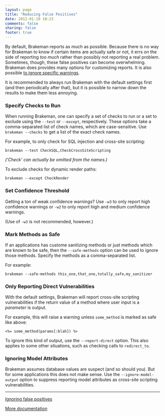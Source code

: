 ```yaml
---
layout: page
title: "Reducing False Positives"
date: 2012-01-10 10:23
comments: false
sharing: false
footer: true
---
```


By default, Brakeman reports as much as possible. Because there is no way for Brakeman to know if certain items are actually safe or not, it errs on the side of reporting _too much_ rather than possibly not reporting a real problem. Sometimes, though, these false positives can become overwhelming. Brakeman does provides many options for customizing reports. It is also possible [to ignore specific warnings](/docs/ignoring_false_positives).

It is recommended to always run Brakeman with the default settings first (and then periodically after that), but it is possible to narrow down the results to make them less annoying.

### Specify Checks to Run

When running Brakeman, one can specify a set of checks to run or a set to exclude using the `--test` or `--except`, respectively. These options take a comma-separated list of check names, which are case-sensitive. Use `brakeman --checks` to get a list of the exact check names.

For example, to only check for SQL injection and cross-site scripting:

    brakeman --test CheckSQL,CheckCrossSiteScripting

_('Check' can actually be omitted from the names.)_

To exclude checks for dynamic render paths:

    brakeman --except CheckRender

### Set Confidence Threshold

Getting a ton of weak confidence warnings? Use `-w3` to only report high confidence warnings or `-w2` to only report high and medium confidence warnings.

(Use of `-w3` is not recommended, however.)

### Mark Methods as Safe

If an applications has custome sanitizing methods or just methods which are known to be safe, then the `--safe-methods` option can be used to ignore those methods. Specify the methods as a comma-separated list.

For example:

    brakeman --safe-methods this_one,that_one,totally_safe,my_sanitizer

### Only Reporting Direct Vulnerabilities

With the default settings, Brakeman will report cross-site scripting vulnerabilities if the return value of a method where user input is a _parameter_ is output.

For example, this will raise a warning unless `some_method` is marked as safe like above:

    <%= some_method(params[:blah]) %>

To ignore this kind of output, use the `--report-direct` option. This also applies to some other situations, such as checking calls to `redirect_to`.

### Ignoring Model Attributes

Brakeman assumes database values are suspect (and so should you). But for some applications this does not make sense. Use the `--ignore-model-output` option to suppress reporting model attributes as cross-site scripting vulnerabilities.

---

[Ignoring false positives](/docs/ignoring_false_positives)

[More documentation](/docs)

